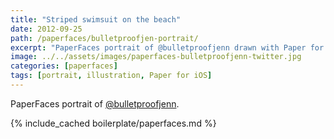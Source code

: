 ```yaml
---
title: "Striped swimsuit on the beach"
date: 2012-09-25
path: /paperfaces/bulletproofjen-portrait/
excerpt: "PaperFaces portrait of @bulletproofjenn drawn with Paper for iOS on an iPad."
image: ../../assets/images/paperfaces-bulletproofjenn-twitter.jpg
categories: [paperfaces]
tags: [portrait, illustration, Paper for iOS]
---
```


PaperFaces portrait of [@bulletproofjenn](https://twitter.com/bulletproofjenn).

{% include_cached boilerplate/paperfaces.md %}
